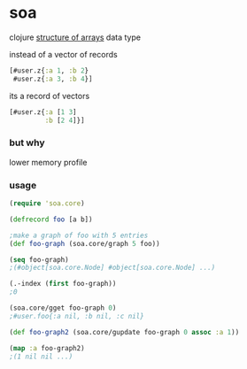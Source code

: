 # soa

clojure [structure of arrays](https://en.wikipedia.org/wiki/AOS_and_SOA) data type

instead of a vector of records
```clj
[#user.z{:a 1, :b 2} 
 #user.z{:a 3, :b 4}]
```
its a record of vectors 
```clj
[#user.z{:a [1 3]
	     :b [2 4]}]
```

### but why

lower memory profile

### usage

```clj
(require 'soa.core)

(defrecord foo [a b])

;make a graph of foo with 5 entries
(def foo-graph (soa.core/graph 5 foo))

(seq foo-graph)
;(#object[soa.core.Node] #object[soa.core.Node] ...)

(.-index (first foo-graph))
;0

(soa.core/gget foo-graph 0)
;#user.foo{:a nil, :b nil, :c nil}

(def foo-graph2 (soa.core/gupdate foo-graph 0 assoc :a 1))

(map :a foo-graph2)
;(1 nil nil ...)
```